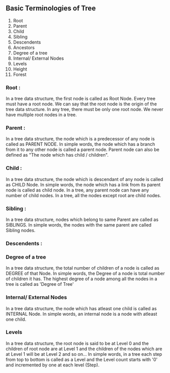 ## Basic Terminologies of Tree

1. Root 
2. Parent 
3. Child
4. Sibling 
5. Descendents
6. Ancestors
7. Degree of a tree
8. Internal/ External Nodes
9. Levels
10. Height
11. Forest

### Root :

In a tree data structure, the first node is called as Root Node.
Every tree must have a root node.
We can say that the root node is the origin of the tree data structure. 
In any tree, there must be only one root node.
We never have multiple root nodes in a tree.

### Parent :

In a tree data structure, the node which is a predecessor of any node is called as PARENT NODE.
In simple words, the node which has a branch from it to any other node is called a parent node. Parent node can also be defined as "The node which has child / children".

### Child :

In a tree data structure, the node which is descendant of any node is called as CHILD Node. In simple words, the node which has a link from its parent node is called as child node. In a tree, any parent node can have any number of child nodes. In a tree, all the nodes except root are child nodes.

### Sibling :

In a tree data structure, nodes which belong to same Parent are called as SIBLINGS. In simple words, the nodes with the same parent are called Sibling nodes.

### Descendents :


### Degree of a tree

In a tree data structure, the total number of children of a node is called as DEGREE of that Node. In simple words, the Degree of a node is total number of children it has. The highest degree of a node among all the nodes in a tree is called as 'Degree of Tree'

### Internal/ External Nodes

In a tree data structure, the node which has atleast one child is called as INTERNAL Node. In simple words, an internal node is a node with atleast one child. 

### Levels

In a tree data structure, the root node is said to be at Level 0 and the children of root node are at Level 1 and the children of the nodes which are at Level 1 will be at Level 2 and so on... In simple words, in a tree each step from top to bottom is called as a Level and the Level count starts with '0' and incremented by one at each level (Step).